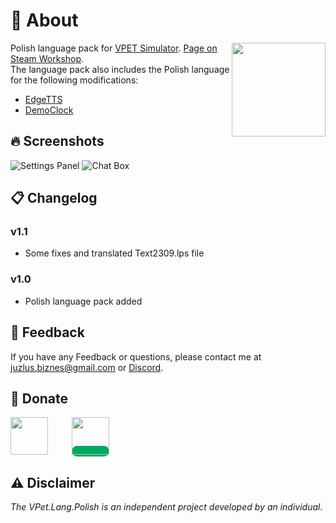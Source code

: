 

# 🤔 About
<img src="https://steamuserimages-a.akamaihd.net/ugc/2012599246957698852/7DF3A03BECF939FEBC84435AAAB71D7C3896BEA1/?imw=268&imh=268&ima=fit&impolicy=Letterbox&imcolor=%23000000&letterbox=true" align="right" width="150px"/>

Polish language pack for [VPET Simulator](https://store.steampowered.com/app/1920960/VPet/). [Page on Steam Workshop](https://steamcommunity.com/sharedfiles/filedetails/?id=3022291134).
<br>
The language pack also includes the Polish language for the following modifications:
- [EdgeTTS](https://steamcommunity.com/sharedfiles/filedetails/?id=3018320779&searchtext=EdgeTTS)
- [DemoClock](https://steamcommunity.com/sharedfiles/filedetails/?id=2980456794&searchtext=democlock)


## 🔥 Screenshots

![Settings Panel](https://steamuserimages-a.akamaihd.net/ugc/2012599246957745423/D5CBC60ED7C7DFA25BBC14CBCD185E9F533AEEF9/?imw=637&imh=358&ima=fit&impolicy=Letterbox&imcolor=%23000000&letterbox=true)
![Chat Box](https://steamuserimages-a.akamaihd.net/ugc/2012599246957745429/6BD50073CF9C68BC302BF2FE4DB8C13BF0DB8DA2/?imw=637&imh=358&ima=fit&impolicy=Letterbox&imcolor=%23000000&letterbox=true)


## 📋 Changelog

### v1.1
- Some fixes and translated Text2309.lps file
### v1.0
- Polish language pack added


## 📝 Feedback

If you have any Feedback or questions, please contact me at juzlus.biznes@gmail.com or [Discord](https://discordapp.com/users/284780352042434570).


## 💝 Donate
<span>
  <a href="https://www.buymeacoffee.com/juzlus" target="_blank" alt="buymeacoffee" style="width: 40%; text-decoration: none; margin-right: 20px;">
    <img src="https://www.codehim.com/wp-content/uploads/2022/09/bmc-button-640x180.png" style="height: 60px;">
  </a>
  <a>⠀</a>
  <a href="https://buycoffee.to/juzlus" target="_blank" alt="buycoffee" style="text-decoration: none; width: 40%; background-color: rgb(0, 169, 98);border-radius: 10px;">
    <img src="https://buycoffee.to/btn/buycoffeeto-btn-primary.svg" style="height: 60px">
  </a>
</span>


## ⚠️ Disclaimer

_The VPet.Lang.Polish is an independent project developed by an individual._

